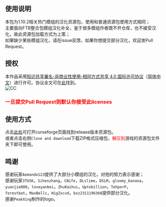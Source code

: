 ## 使用说明
本包为1.10.2相关热门模组的汉化资源包，使用和普通资源包使用方式相同；    
主要面向FTB整合包模组汉化补全，鉴于很多模组作者既不开仓库，也不接受汉化，故此资源包加载方式为上策；    
如果缺少某些模组汉化，请在issue反馈，如果你想提交部分汉化，欢迎发Pull Request。    

## 授权
本作品采用[知识共享署名-非商业性使用-相同方式共享 4.0 国际许可协议](https://creativecommons.org/licenses/by-nc-sa/4.0/)（[简体中文](https://creativecommons.org/licenses/by-nc-sa/4.0/deed.zh)）进行许可。协议全文可在[此](./LICENSE)找到。  
![CC](https://pic3.zhimg.com/39119df78331a72cf1381b7b25650036_b.png)   

### <font color=red>一旦提交Pull Request则默认你接受此licenses</font>     

## 使用方式
点击[此处](https://minecraft.curseforge.com/projects/simplified-chinese-localization-resource-package)可打开curseforge页面找到release版本资源包。    
或者点击右侧`Clone and download`下载ZIP格式压缩包，<font color=red>解压到</font>游戏的资源包文件夹下即可使用。

## 鸣谢
感谢玩家`Aemande123`提供了大部分小模组的汉化，对他的努力表示感谢；      
感谢玩家`3TUSK`，`Sihenzhang`，`CNife`，`DLslime`，`DSLM`，`gloomy_banana`，`yuanjie000`，`loveyanbei`，`ZhuKaihui`，`Uptobillion`，`TehporP`，`	forestbat`，`MaxBellc`，`HigZxcvd`，`bxz2311196368`提供部分汉化。   
感谢`PeakXing`制作的logo。
